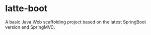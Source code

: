 # latte-boot
A basic Java Web scaffolding project based on the latest SpringBoot version and SpringMVC.

